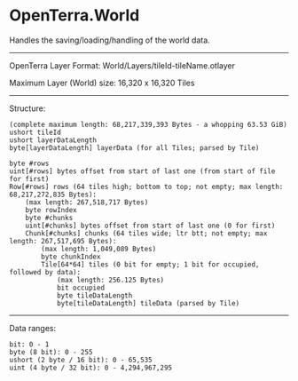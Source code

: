 OpenTerra.World
===============

Handles the saving/loading/handling of the world data.

-----------------------------------------------------------------------------------------------

OpenTerra Layer Format: World/Layers/tileId-tileName.otlayer

Maximum Layer (World) size: 16,320 x 16,320 Tiles

-----------------------------------------------------------------------------------------------

Structure:

```
(complete maximum length: 68,217,339,393 Bytes - a whopping 63.53 GiB)
ushort tileId
ushort layerDataLength
byte[layerDataLength] layerData (for all Tiles; parsed by Tile)

byte #rows
uint[#rows] bytes offset from start of last one (from start of file for first)
Row[#rows] rows (64 tiles high; bottom to top; not empty; max length: 68,217,272,835 Bytes):
	(max length: 267,518,717 Bytes)
    byte rowIndex
    byte #chunks
    uint[#chunks] bytes offset from start of last one (0 for first)
    Chunk[#chunks] chunks (64 tiles wide; ltr btt; not empty; max length: 267,517,695 Bytes):
		(max length: 1,049,089 Bytes)
        byte chunkIndex
        Tile[64*64] tiles (0 bit for empty; 1 bit for occupied, followed by data):
			(max length: 256.125 Bytes)
            bit occupied
            byte tileDataLength
            byte[tileDataLength] tileData (parsed by Tile)
```

-----------------------------------------------------------------------------------------------

Data ranges:

```
bit: 0 - 1
byte (8 bit): 0 - 255
ushort (2 byte / 16 bit): 0 - 65,535
uint (4 byte / 32 bit): 0 - 4,294,967,295
```